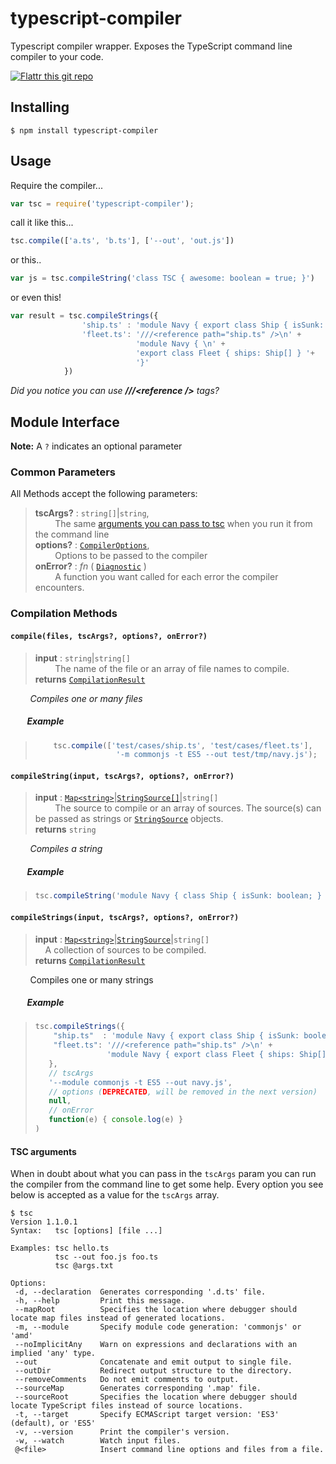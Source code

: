 typescript-compiler
===================

Typescript compiler wrapper. Exposes the TypeScript command line compiler to your code.

[![Flattr this git repo](http://api.flattr.com/button/flattr-badge-large.png)](https://flattr.com/submit/auto?user_id=theblacksmith&url=https%3A%2F%2Fgithub.com%2Ftheblacksmith%2Ftypescript-compiler)

Installing
-----------------------

    $ npm install typescript-compiler

Usage
-----------------------

Require the compiler...

```javascript
var tsc = require('typescript-compiler');
```

call it like this...

```javascript
tsc.compile(['a.ts', 'b.ts'], ['--out', 'out.js'])
```

or this..

```javascript
var js = tsc.compileString('class TSC { awesome: boolean = true; }')
```

or even this!

```javascript
var result = tsc.compileStrings({
				'ship.ts' : 'module Navy { export class Ship { isSunk: boolean; } }',
				'fleet.ts': '///<reference path="ship.ts" />\n' +
							'module Navy { \n' +
							'export class Fleet { ships: Ship[] } '+
							'}'
			})
```

_Did you notice you can use **///&lt;reference />** tags?_

## Module Interface

**Note:** A `?` indicates an optional parameter

### Common Parameters

All Methods accept the following parameters:

> **tscArgs?** : `string[]`|`string`, <br>
> &nbsp; &nbsp; &nbsp; &nbsp; The same [arguments you can pass to tsc](#tsc-arguments) when you run it from the command line <br>
> **options?** : [`CompilerOptions`], <br>
> &nbsp; &nbsp; &nbsp; &nbsp; Options to be passed to the compiler<br>
> **onError?** : _fn_ ( [`Diagnostic`] )<br>
> &nbsp; &nbsp; &nbsp; &nbsp; A function you want called for each error the compiler encounters.

### Compilation Methods

#### `compile(files, tscArgs?, options?, onError?)`

> **input** : `string`|`string[]`<br>
> &nbsp; &nbsp; &nbsp; &nbsp; The name of the file or an array of file names to compile.<br>
> **returns** [`CompilationResult`]

&nbsp; &nbsp; &nbsp; &nbsp; _Compiles one or many files_

##### &nbsp; &nbsp; &nbsp; &nbsp; Example

> ```javascript
>     tsc.compile(['test/cases/ship.ts', 'test/cases/fleet.ts'],
>     				'-m commonjs -t ES5 --out test/tmp/navy.js');
> ```

#### `compileString(input, tscArgs?, options?, onError?)`

> **input** : [`Map<string>`]|[`StringSource[]`][`StringSource`]|`string[]` <br>
> &nbsp; &nbsp; &nbsp; &nbsp; The source to compile or an array of sources. The source(s) can be passed as strings or [`StringSource`] objects. <br>
> **returns** `string`

&nbsp; &nbsp; &nbsp; &nbsp; _Compiles a string_

##### &nbsp; &nbsp; &nbsp; &nbsp; Example

> ```javascript
> tsc.compileString('module Navy { class Ship { isSunk: boolean; } }')
> ```

#### `compileStrings(input, tscArgs?, options?, onError?)`

> **input** : [`Map<string>`]|[`StringSource`]|`string[]` <br>
> &nbsp; &nbsp; A collection of sources to be compiled.<br>
> **returns** [`CompilationResult`]

&nbsp; &nbsp; &nbsp; &nbsp; Compiles one or many strings

##### &nbsp; &nbsp; &nbsp; &nbsp; Example

> ```javascript
> tsc.compileStrings({
>     "ship.ts"  : 'module Navy { export class Ship { isSunk: boolean; }}',
>     "fleet.ts": '///<reference path="ship.ts" />\n' +
>                 'module Navy { export class Fleet { ships: Ship[] }}'
>    },
>    // tscArgs
>    '--module commonjs -t ES5 --out navy.js',
>    // options (DEPRECATED, will be removed in the next version)
>    null,
>    // onError
>    function(e) { console.log(e) }
> )
> ```


#### TSC arguments

When in doubt about what you can pass in the `tscArgs` param you can run the compiler from the command line to get some help. Every option you see below is accepted as a value for the `tscArgs` array.

```
$ tsc
Version 1.1.0.1
Syntax:   tsc [options] [file ...]

Examples: tsc hello.ts
          tsc --out foo.js foo.ts
          tsc @args.txt

Options:
 -d, --declaration  Generates corresponding '.d.ts' file.
 -h, --help         Print this message.
 --mapRoot          Specifies the location where debugger should locate map files instead of generated locations.
 -m, --module       Specify module code generation: 'commonjs' or 'amd'
 --noImplicitAny    Warn on expressions and declarations with an implied 'any' type.
 --out              Concatenate and emit output to single file.
 --outDir           Redirect output structure to the directory.
 --removeComments   Do not emit comments to output.
 --sourceMap        Generates corresponding '.map' file.
 --sourceRoot       Specifies the location where debugger should locate TypeScript files instead of source locations.
 -t, --target       Specify ECMAScript target version: 'ES3' (default), or 'ES5'
 -v, --version      Print the compiler's version.
 -w, --watch        Watch input files.
 @<file>            Insert command line options and files from a file.
```

[`CompilerOptions`]: https://github.com/theblacksmith/typescript-compiler/wiki/Interfaces#compileroptions
[`Diagnostic`]: https://github.com/theblacksmith/typescript-compiler/wiki/Interfaces#diagnostic
[`CompilationResult`]: https://github.com/theblacksmith/typescript-compiler/wiki/Interfaces#compilationresult
[`StringSource`]: https://github.com/theblacksmith/typescript-compiler/wiki/Interfaces#stringsource-class
[`Map<string>`]: https://github.com/theblacksmith/typescript-compiler/wiki/Interfaces#map
